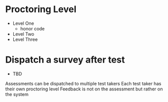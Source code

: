
# Proctoring Level
+ Level One
	+ honor code
+ Level Two
+ Level Three


# Dispatch a survey after test
+ TBD

Assessments can be dispatched to multiple test takers
Each test taker has their own proctoring level
Feedback is not on the assessment but rather on the system